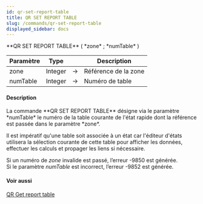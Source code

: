 ```yaml
---
id: qr-set-report-table
title: QR SET REPORT TABLE
slug: /commands/qr-set-report-table
displayed_sidebar: docs
---
```


<!--REF #_command_.QR SET REPORT TABLE.Syntax-->**QR SET REPORT TABLE** ( *zone* ; *numTable* )<!-- END REF-->
<!--REF #_command_.QR SET REPORT TABLE.Params-->
| Paramètre | Type |  | Description |
| --- | --- | --- | --- |
| zone | Integer | &srarr; | Référence de la zone |
| numTable | Integer | &srarr; | Numéro de table |

<!-- END REF-->

#### Description 

<!--REF #_command_.QR SET REPORT TABLE.Summary-->La commande **QR SET REPORT TABLE** désigne via le paramètre *numTable* le numéro de la table courante de l'état rapide dont la référence est passée dans le paramètre *zone*.<!-- END REF--> 

Il est impératif qu'une table soit associée à un état car l'éditeur d'états utilisera la sélection courante de cette table pour afficher les données, effectuer les calculs et propager les liens si nécessaire. 

Si un numéro de *zone* invalide est passé, l’erreur -9850 est générée.  
Si le paramètre *numTable* est incorrect, l’erreur -9852 est générée.

#### Voir aussi 

[QR Get report table](qr-get-report-table.md)  